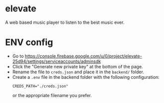 # elevate
A web based music player to listen to the best music ever.

# ENV config

- Go to https://console.firebase.google.com/u/0/project/elevate-25d94/settings/serviceaccounts/adminsdk
- Click the "Generate new private key" at the bottom of the page.
- Rename the file to `creds.json` and place it in the `backend/` folder.
- Create a `.env` file in the backend folder with the following configuration:
    ```
    CREDS_PATH="./creds.json"
    ```
    or the appropriate filename you prefer.
